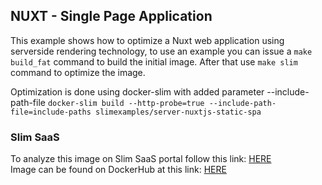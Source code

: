 ## NUXT - Single Page Application

This example shows how to optimize a Nuxt web application using serverside rendering technology, to use an example you can issue a `make build_fat` command to build the initial image. After that use `make slim` command to optimize the image.

Optimization is done using docker-slim with added parameter --include-path-file `docker-slim build --http-probe=true --include-path-file=include-paths slimexamples/server-nuxtjs-static-spa`

### Slim SaaS

To analyze this image on Slim SaaS portal follow this link: [HERE](https://hub.docker.com/r/slimexamples/server-nuxtjs-serverside)  
Image can be found on DockerHub at this link: [HERE](https://portal.slim.dev/home/xray/dockerhub%3A%2F%2Fdockerhub.public%2Fslimexamples%2Fserver-nuxtjs-serverside%3Alatest%40sha256%3A7c1c1912e1b8948f7c690d9e06ace0814226ee1dce2445bf60026e1966d74fdf)
